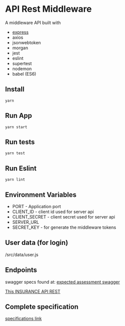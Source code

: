 # API Rest Middleware

A middleware API built with

- [express](https://github.com/strongloop/express)
- axios
- jsonwebtoken
- morgan
- jest
- eslint
- supertest
- nodemon
- babel (ES6)

## Install

    yarn

## Run App

    yarn start

## Run tests

    yarn test

## Run Eslint

    yarn lint

## Environment Variables

- PORT - Application port
- CLIENT_ID - client id used for server api
- CLIENT_SECRET - client secret used for server api
- SERVER_URL
- SECRET_KEY - for generate the middleware tokens

## User data (for login)

/src/data/user.js

## Endpoints

swagger specs found at: [expected assessment swagger](https://dare-nodejs-assessment.herokuapp.com/assessment-swagger)

[This INSURANCE API REST](https://dare-nodejs-assessment.herokuapp.com/swagger)

## Complete specification

[specifications link](https://dare-nodejs-assessment.herokuapp.com/assessment)
